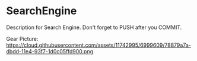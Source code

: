 # SearchEngine
Description for Search Engine. Don't forget to PUSH after you COMMIT.

Gear Picture:
https://cloud.githubusercontent.com/assets/11742995/6999609/78879a7a-dbdd-11e4-93f7-1d0c05ffd900.png
